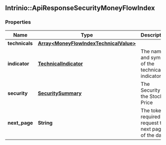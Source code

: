 ## Intrinio::ApiResponseSecurityMoneyFlowIndex

### Properties
Name | Type | Description | Notes
------------ | ------------- | ------------- | -------------
**technicals** | [**Array&lt;MoneyFlowIndexTechnicalValue&gt;**](MoneyFlowIndexTechnicalValue.md) |  | [optional] 
**indicator** | [**TechnicalIndicator**](TechnicalIndicator.md) | The name and symbol of the technical indicator | [optional] 
**security** | [**SecuritySummary**](SecuritySummary.md) | The Security of the Stock Price | [optional] 
**next_page** | **String** | The token required to request the next page of the data | [optional] 


